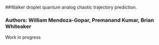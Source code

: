 ##Walker droplet quantum analog chaotic trajectory prediction.
### Authors: William Mendoza-Gopar, Premanand Kumar, Brian Whiteaker
Work in progress
